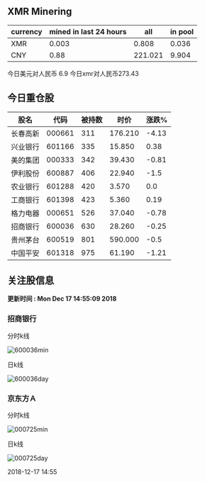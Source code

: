 ## XMR Minering

|currency|mined in last 24 hours|all|in pool|
|---|---|---|---|
|XMR|0.003|0.808|0.036|
|CNY|0.88|221.021|9.904|

今日美元对人民币 6.9	今日xmr对人民币273.43


## 今日重仓股 

|股名|代码|被持数|时价|涨跌%|
|---|---|---|---|---|
|长春高新|000661|311|176.210|-4.13|
|兴业银行|601166|335|15.850|0.38|
|美的集团|000333|342|39.430|-0.81|
|伊利股份|600887|406|22.940|-1.5|
|农业银行|601288|420|3.570|0.0|
|工商银行|601398|423|5.360|0.19|
|格力电器|000651|526|37.040|-0.78|
|招商银行|600036|630|28.260|-0.25|
|贵州茅台|600519|801|590.000|-0.5|
|中国平安|601318|975|61.190|-1.21|

## 关注股信息
**更新时间 : Mon Dec 17 14:55:09 2018**
### 招商银行 
分时k线

![600036min](http://image.sinajs.cn/newchart/min/n/sh600036.gif)

日k线

![600036day](http://image.sinajs.cn/newchart/daily/n/sh600036.gif)

### 京东方Ａ 
分时k线

![000725min](http://image.sinajs.cn/newchart/min/n/sz000725.gif)

日k线

![000725day](http://image.sinajs.cn/newchart/daily/n/sz000725.gif)

2018-12-17 14:55